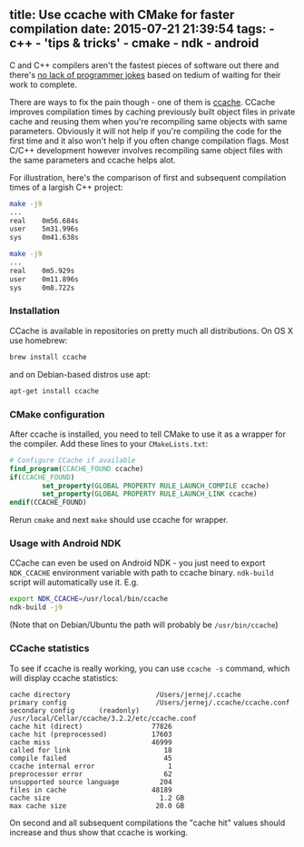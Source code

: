 title: Use ccache with CMake for faster compilation
date: 2015-07-21 21:39:54
tags:
    - c++
    - 'tips & tricks'
    - cmake
    - ndk
    - android
---

C and C++ compilers aren't the fastest pieces of software out there and there's [no lack of programmer jokes](https://xkcd.com/303/) based on tedium of waiting for their work to complete.

There are ways to fix the pain though - one of them is [ccache](https://ccache.samba.org). CCache improves compilation times by caching previously built object files in private cache and reusing them when you're recompiling same objects with same parameters. Obviously it will not help if you're compiling the code for the first time and it also won't help if you often change compilation flags. Most C/C++ development however involves recompiling same object files with the same parameters and ccache helps alot.

For illustration, here's the comparison of first and subsequent compilation times of a largish C++ project:

```bash Original run with empty cache
make -j9
...
real    0m56.684s
user    5m31.996s
sys     0m41.638s
```

```bash Recompilation with warm cache
make -j9
...
real    0m5.929s
user    0m11.896s
sys     0m8.722s
```

### Installation

CCache is available in repositories on pretty much all distributions. On OS X use homebrew:

```bash
brew install ccache
```

and on Debian-based distros use apt:

```bash
apt-get install ccache
```

### CMake configuration

After ccache is installed, you need to tell CMake to use it as a wrapper for the compiler. Add these lines to your `CMakeLists.txt`:

```cmake
# Configure CCache if available
find_program(CCACHE_FOUND ccache)
if(CCACHE_FOUND)
        set_property(GLOBAL PROPERTY RULE_LAUNCH_COMPILE ccache)
        set_property(GLOBAL PROPERTY RULE_LAUNCH_LINK ccache)
endif(CCACHE_FOUND)
```

Rerun `cmake` and next `make` should use ccache for wrapper.

### Usage with Android NDK

CCache can even be used on Android NDK - you just need to export `NDK_CCACHE` environment variable with path to ccache binary. `ndk-build` script will automatically use it. E.g.

```bash
export NDK_CCACHE=/usr/local/bin/ccache
ndk-build -j9
```

(Note that on Debian/Ubuntu the path will probably be `/usr/bin/ccache`)

### CCache statistics

<!-- more -->

To see if ccache is really working, you can use `ccache -s` command, which will display ccache statistics:

```text
cache directory                     /Users/jernej/.ccache
primary config                      /Users/jernej/.ccache/ccache.conf
secondary config      (readonly)    /usr/local/Cellar/ccache/3.2.2/etc/ccache.conf
cache hit (direct)                 77826
cache hit (preprocessed)           17603
cache miss                         46999
called for link                       18
compile failed                        45
ccache internal error                  1
preprocessor error                    62
unsupported source language          204
files in cache                     48189
cache size                           1.2 GB
max cache size                      20.0 GB
```

On second and all subsequent compilations the "cache hit" values should increase and thus show that ccache is working.





